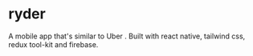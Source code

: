 # ryder
A mobile app that's similar to Uber . Built with react native, tailwind css, redux tool-kit and firebase.
